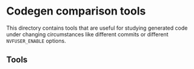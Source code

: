 # Codegen comparison tools

This directory contains tools that are useful for studying generated code under changing circumstances like different commits or different `NVFUSER_ENABLE` options.

## Tools


